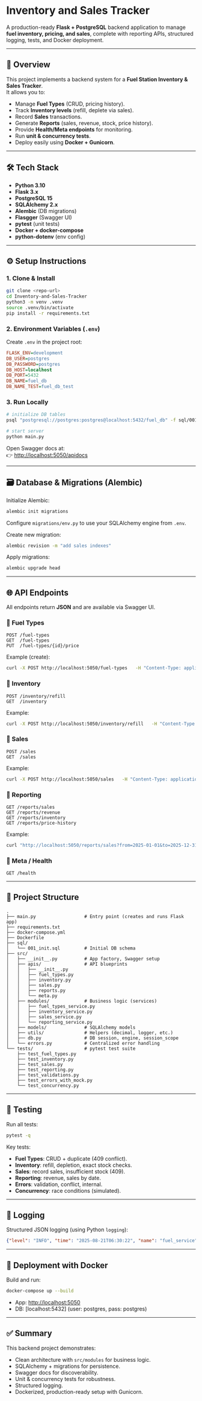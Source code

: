 # Inventory and Sales Tracker

A production-ready **Flask + PostgreSQL** backend application to manage **fuel inventory, pricing, and sales**, complete with reporting APIs, structured logging, tests, and Docker deployment.

---

## 📖 Overview

This project implements a backend system for a **Fuel Station Inventory & Sales Tracker**.  
It allows you to:

- Manage **Fuel Types** (CRUD, pricing history).
- Track **Inventory levels** (refill, deplete via sales).
- Record **Sales** transactions.
- Generate **Reports** (sales, revenue, stock, price history).
- Provide **Health/Meta endpoints** for monitoring.
- Run **unit & concurrency tests**.
- Deploy easily using **Docker + Gunicorn**.

---

## 🛠️ Tech Stack

- **Python 3.10**
- **Flask 3.x**
- **PostgreSQL 15**
- **SQLAlchemy 2.x**
- **Alembic** (DB migrations)
- **Flasgger** (Swagger UI)
- **pytest** (unit tests)
- **Docker + docker-compose**
- **python-dotenv** (env config)

---

## ⚙️ Setup Instructions

### 1. Clone & Install

```bash
git clone <repo-url>
cd Inventory-and-Sales-Tracker
python3 -m venv .venv
source .venv/bin/activate
pip install -r requirements.txt
```

### 2. Environment Variables (`.env`)

Create `.env` in the project root:

```ini
FLASK_ENV=development
DB_USER=postgres
DB_PASSWORD=postgres
DB_HOST=localhost
DB_PORT=5432
DB_NAME=fuel_db
DB_NAME_TEST=fuel_db_test
```

### 3. Run Locally

```bash
# initialize DB tables
psql "postgresql://postgres:postgres@localhost:5432/fuel_db" -f sql/001_init.sql

# start server
python main.py
```

Open Swagger docs at:  
👉 [http://localhost:5050/apidocs](http://localhost:5050/apidocs)

---

## 🗃️ Database & Migrations (Alembic)

Initialize Alembic:

```bash
alembic init migrations
```

Configure `migrations/env.py` to use your SQLAlchemy engine from `.env`.

Create new migration:

```bash
alembic revision -m "add sales indexes"
```

Apply migrations:

```bash
alembic upgrade head
```

---

## 🌐 API Endpoints

All endpoints return **JSON** and are available via Swagger UI.

### 🔹 Fuel Types
```http
POST /fuel-types
GET  /fuel-types
PUT  /fuel-types/{id}/price
```

Example (create):
```bash
curl -X POST http://localhost:5050/fuel-types   -H "Content-Type: application/json"   -d '{"name": "Diesel", "price_per_litre": "90.000", "initial_stock_litres":"100.000"}'
```

### 🔹 Inventory
```http
POST /inventory/refill
GET  /inventory
```

Example:
```bash
curl -X POST http://localhost:5050/inventory/refill   -H "Content-Type: application/json"   -d '{"fuel_type_id": 1, "litres": "200.000"}'
```

### 🔹 Sales
```http
POST /sales
GET  /sales
```

Example:
```bash
curl -X POST http://localhost:5050/sales   -H "Content-Type: application/json"   -d '{"fuel_type_id": 1, "litres": "50.000"}'
```

### 🔹 Reporting
```http
GET /reports/sales
GET /reports/revenue
GET /reports/inventory
GET /reports/price-history
```

Example:
```bash
curl "http://localhost:5050/reports/sales?from=2025-01-01&to=2025-12-31"
```

### 🔹 Meta / Health
```http
GET /health
```

---

## 📂 Project Structure

```
.
├── main.py                  # Entry point (creates and runs Flask app)
├── requirements.txt
├── docker-compose.yml
├── Dockerfile
├── sql/
│   └── 001_init.sql         # Initial DB schema
├── src/
│   ├── __init__.py          # App factory, Swagger setup
│   ├── apis/                # API blueprints
│   │   ├── __init__.py
│   │   ├── fuel_types.py
│   │   ├── inventory.py
│   │   ├── sales.py
│   │   ├── reports.py
│   │   └── meta.py
│   ├── modules/             # Business logic (services)
│   │   ├── fuel_types_service.py
│   │   ├── inventory_service.py
│   │   ├── sales_service.py
│   │   └── reporting_service.py
│   ├── models/              # SQLAlchemy models
│   ├── utils/               # Helpers (decimal, logger, etc.)
│   ├── db.py                # DB session, engine, session_scope
│   └── errors.py            # Centralized error handling
└── tests/                   # pytest test suite
    ├── test_fuel_types.py
    ├── test_inventory.py
    ├── test_sales.py
    ├── test_reporting.py
    ├── test_validations.py
    ├── test_errors_with_mock.py
    └── test_concurrency.py
```

---

## 🧪 Testing

Run all tests:

```bash
pytest -q
```

Key tests:
- **Fuel Types**: CRUD + duplicate (409 conflict).
- **Inventory**: refill, depletion, exact stock checks.
- **Sales**: record sales, insufficient stock (409).
- **Reporting**: revenue, sales by date.
- **Errors**: validation, conflict, internal.
- **Concurrency**: race conditions (simulated).

---

## 📝 Logging

Structured JSON logging (using Python `logging`):

```json
{"level": "INFO", "time": "2025-08-21T06:30:22", "name": "fuel_service", "message": "Creating fuel type name=Diesel price=90.000 stock=500.000"}
```

---

## 🚀 Deployment with Docker

Build and run:

```bash
docker-compose up --build
```

- App: [http://localhost:5050](http://localhost:5050)  
- DB:  [localhost:5432] (user: postgres, pass: postgres)

---

## ✅ Summary

This backend project demonstrates:
- Clean architecture with `src/modules` for business logic.
- SQLAlchemy + migrations for persistence.
- Swagger docs for discoverability.
- Unit & concurrency tests for robustness.
- Structured logging.
- Dockerized, production-ready setup with Gunicorn.
